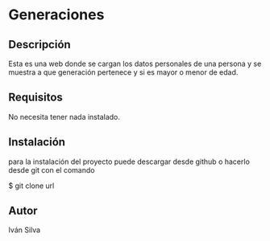 # Generaciones

## Descripción

Esta es una web donde se cargan los datos personales de una persona y se muestra a que generación pertenece y si es mayor o menor de edad.

## Requisitos

No necesita tener nada instalado.

## Instalación

para la instalación del proyecto puede descargar desde github o hacerlo desde git con el comando

$ git clone url

## Autor

Iván Silva
